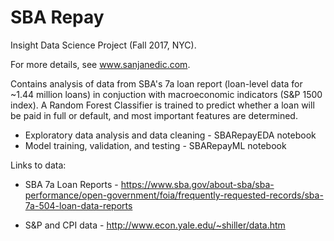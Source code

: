 # SBA Repay
Insight Data Science Project (Fall 2017, NYC).

For more details, see www.sanjanedic.com.

Contains analysis of data from SBA's 7a loan report (loan-level data for ~1.44 million loans) in conjuction with macroeconomic indicators (S&P 1500 index). A Random Forest Classifier is trained to predict whether a loan will be paid in full or default, and most important features are determined.

* Exploratory data analysis and data cleaning - SBARepayEDA notebook
* Model training, validation, and testing - SBARepayML notebook

Links to data:

* SBA 7a Loan Reports - 
https://www.sba.gov/about-sba/sba-performance/open-government/foia/frequently-requested-records/sba-7a-504-loan-data-reports

* S&P and CPI data - 
http://www.econ.yale.edu/~shiller/data.htm

